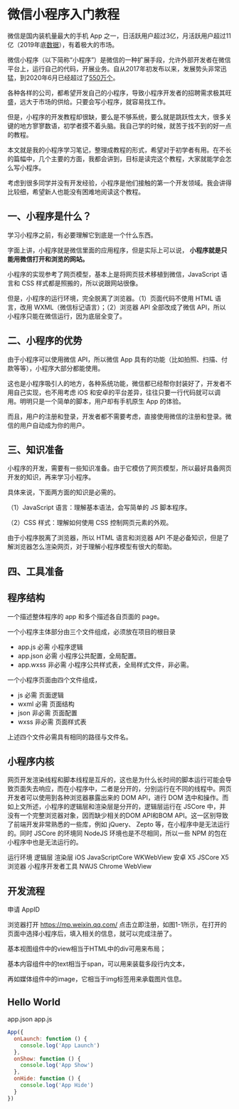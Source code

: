 # 微信小程序入门教程

微信是国内装机量最大的手机 App 之一，日活跃用户超过3亿，月活跃用户超过11亿（2019年底[数据](http://www.xinhuanet.com/info/2020-01/10/c_138692663.htm)），有着极大的市场。

微信小程序（以下简称“小程序”）是微信的一种扩展手段，允许外部开发者在微信平台上，运行自己的代码，开展业务。自从2017年初发布以来，发展势头非常迅猛，到2020年6月已经超过了[550万个](https://www.sohu.com/a/414519022_116132)。

各种各样的公司，都希望开发自己的小程序，导致小程序开发者的招聘需求极其旺盛，远大于市场的供给。只要会写小程序，就容易找工作。

但是，小程序的开发教程却很缺，要么是不够系统，要么就是跳跃性太大，很多关键的地方寥寥数语，初学者摸不着头脑。我自己学的时候，就苦于找不到的好一点的教程。

本文就是我的小程序学习笔记，整理成教程的形式，希望对于初学者有用。在不长的篇幅中，几个主要的方面，我都会讲到，目标是读完这个教程，大家就能学会怎么写小程序。

考虑到很多同学并没有开发经验，小程序是他们接触的第一个开发领域。我会讲得比较细，希望新人也能没有困难地阅读这个教程。

## 一、小程序是什么？

学习小程序之前，有必要理解它到底是一个什么东西。

字面上讲，小程序就是微信里面的应用程序，但是实际上可以说， **小程序就是只能用微信打开和浏览的网站。**

小程序的实现参考了网页模型，基本上是将网页技术移植到微信，JavaScript 语言和 CSS 样式都是照搬的，所以说跟网站很像。

但是，小程序的运行环境，完全脱离了浏览器。（1）页面代码不使用 HTML 语言，改用 WXML（微信标记语言）；（2）浏览器 API 全部改成了微信 API，所以小程序只能在微信运行，因为底层全变了。

## 二、小程序的优势

由于小程序可以使用微信 API，所以微信 App 具有的功能（比如拍照、扫描、付款等等），小程序大部分都能使用。

这也是小程序吸引人的地方，各种系统功能，微信都已经帮你封装好了，开发者不用自己实现，也不用考虑 iOS 和安卓的平台差异，往往只要一行代码就可以调用。明明只是一个简单的脚本，用户却有手机原生 App 的体验。

而且，用户的注册和登录，开发者都不需要考虑，直接使用微信的注册和登录。微信的用户自动成为你的用户。

## 三、知识准备

小程序的开发，需要有一些知识准备。由于它模仿了网页模型，所以最好具备网页开发的知识，再来学习小程序。

具体来说，下面两方面的知识是必需的。

（1）JavaScript 语言：理解基本语法，会写简单的 JS 脚本程序。

（2）CSS 样式：理解如何使用 CSS 控制网页元素的外观。

由于小程序脱离了浏览器，所以 HTML 语言和浏览器 API 不是必备知识，但是了解浏览器怎么渲染网页，对于理解小程序模型有很大的帮助。

## 四、工具准备

## 程序结构

一个描述整体程序的 app 和多个描述各自页面的 page。

一个小程序主体部分由三个文件组成，必须放在项目的根目录

- app.js	必需	小程序逻辑
- app.json	必需	小程序公共配置，全局配置。
- app.wxss	非必需	小程序公共样式表，全局样式文件，非必需。

一个小程序页面由四个文件组成，

- js	必需	页面逻辑
- wxml	必需	页面结构
- json	非必需	页面配置
- wxss	非必需	页面样式表

上述四个文件必需具有相同的路径与文件名。

## 小程序内核

网页开发渲染线程和脚本线程是互斥的，这也是为什么长时间的脚本运行可能会导致页面失去响应，而在小程序中，二者是分开的，分别运行在不同的线程中。网页开发者可以使用到各种浏览器暴露出来的 DOM API，进行 DOM 选中和操作。而如上文所述，小程序的逻辑层和渲染层是分开的，逻辑层运行在 JSCore 中，并没有一个完整浏览器对象，因而缺少相关的DOM API和BOM API。这一区别导致了前端开发非常熟悉的一些库，例如 jQuery、 Zepto 等，在小程序中是无法运行的。同时 JSCore 的环境同 NodeJS 环境也是不尽相同，所以一些 NPM 的包在小程序中也是无法运行的。

运行环境	逻辑层	渲染层
iOS	JavaScriptCore	WKWebView
安卓	X5 JSCore	X5浏览器
小程序开发者工具	NWJS	Chrome WebView

## 开发流程

申请 AppID

浏览器打开 https://mp.weixin.qq.com/ 点击立即注册，如图1-1所示，在打开的页面中选择小程序后，填入相关的信息，就可以完成注册了。

基本视图组件中的view相当于HTML中的div可用来布局；

基本内容组件中的text相当于span，可以用来装载多段行内文本，

再如媒体组件中的image，它相当于img标签用来承载图片信息。

## Hello World 

app.json app.js

```javascript
App({
  onLaunch: function () {
    console.log('App Launch')
  },
  onShow: function () {
    console.log('App Show')
  },
  onHide: function () {
    console.log('App Hide')
  }
})
```


